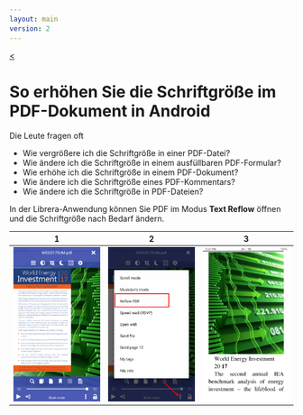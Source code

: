 ```yaml
---
layout: main
version: 2
---
```

[<](/wiki/faq/de)

# So erhöhen Sie die Schriftgröße im PDF-Dokument in Android

Die Leute fragen oft

* Wie vergrößere ich die Schriftgröße in einer PDF-Datei?
* Wie ändere ich die Schriftgröße in einem ausfüllbaren PDF-Formular?
* Wie erhöhe ich die Schriftgröße in einem PDF-Dokument?
* Wie ändere ich die Schriftgröße eines PDF-Kommentars?
* Wie ändere ich die Schriftgröße in PDF-Dateien?

In der Librera-Anwendung können Sie PDF im Modus **Text Reflow** öffnen und die Schriftgröße nach Bedarf ändern.

|1|2|3|
|-|-|-|
|![](1.png)|![](2.png)|![](3.png)|
